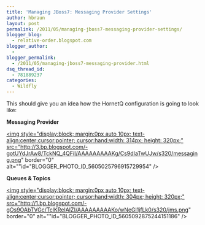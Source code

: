 ```yaml
---
title: 'Managing JBoss7: Messaging Provider Settings'
author: hbraun
layout: post
permalink: /2011/05/managing-jboss7-messaging-provider-settings/
blogger_blog:
  - relative-order.blogspot.com
blogger_author:
  - 
blogger_permalink:
  - /2011/05/managing-jboss7-messaging-provider.html
dsq_thread_id:
  - 781889237
categories:
  - Wildfly
---
```

This should give you an idea how the HornetQ configuration is going to look like:

**Messaging Provider**

<a onblur="try {parent.deselectBloggerImageGracefully();} catch(e) {}" href="http://3.bp.blogspot.com/-gotUYdJrAw8/TckNQ_4QFiI/AAAAAAAAAKg/Cs9dIaTwUJw/s1600/messaging.png"><img style="display:block; margin:0px auto 10px; text-align:center;cursor:pointer; cursor:hand;width: 314px; height: 320px;" src="http://3.bp.blogspot.com/-gotUYdJrAw8/TckNQ_4QFiI/AAAAAAAAAKg/Cs9dIaTwUJw/s320/messaging.png" border="0" alt=""id="BLOGGER_PHOTO_ID_5605025796915729954" /></a>

**Queues &#038; Topics**

<a onblur="try {parent.deselectBloggerImageGracefully();} catch(e) {}" href="http://1.bp.blogspot.com/-gOs9OAbTVGc/TclKReIAIZI/AAAAAAAAAKo/wNeGl1jfLk0/s1600/jms.png"><img style="display:block; margin:0px auto 10px; text-align:center;cursor:pointer; cursor:hand;width: 304px; height: 320px;" src="http://1.bp.blogspot.com/-gOs9OAbTVGc/TclKReIAIZI/AAAAAAAAAKo/wNeGl1jfLk0/s320/jms.png" border="0" alt=""id="BLOGGER_PHOTO_ID_5605092875244151186" /></a>